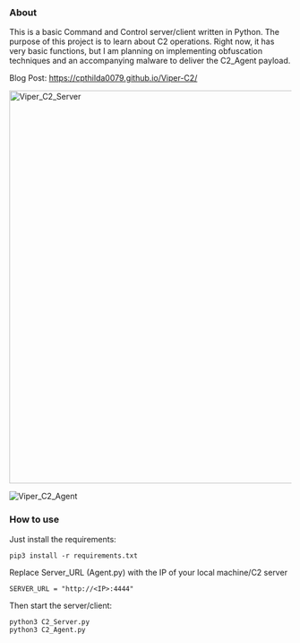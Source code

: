 ### About
This is a basic Command and Control server/client written in Python. The purpose of this project is to learn about C2 operations. Right now, it has very basic functions, but I am planning on implementing obfuscation techniques and an accompanying malware to deliver the C2_Agent payload.

Blog Post: https://cpthilda0079.github.io/Viper-C2/

<img src="https://github.com/user-attachments/assets/65ad5bd7-fa4d-41e1-af8e-e597ca5dab08" alt="Viper_C2_Server" width="700"/>

![Viper_C2_Agent](https://github.com/user-attachments/assets/36095e25-8187-46bf-9a9d-32ac4fd35cd0)


### How to use

Just install the requirements:
```
pip3 install -r requirements.txt
```

Replace Server_URL (Agent.py) with the IP of your local machine/C2 server
```
SERVER_URL = "http://<IP>:4444"
```

Then start the server/client:
```
python3 C2_Server.py
python3 C2_Agent.py
```
